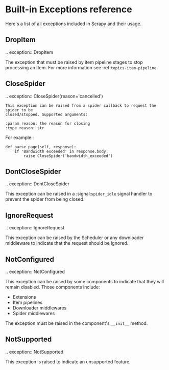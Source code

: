 # Built-in Exceptions reference

Here's a list of all exceptions included in Scrapy and their usage.

## DropItem

.. exception:: DropItem

The exception that must be raised by item pipeline stages to stop processing an
Item. For more information see :ref:`topics-item-pipeline`.

## CloseSpider

.. exception:: CloseSpider(reason='cancelled')

    This exception can be raised from a spider callback to request the spider to be
    closed/stopped. Supported arguments:

    :param reason: the reason for closing
    :type reason: str

For example::

    def parse_page(self, response):
        if 'Bandwidth exceeded' in response.body:
            raise CloseSpider('bandwidth_exceeded')

## DontCloseSpider

.. exception:: DontCloseSpider

This exception can be raised in a :signal:`spider_idle` signal handler to
prevent the spider from being closed.

## IgnoreRequest

.. exception:: IgnoreRequest

This exception can be raised by the Scheduler or any downloader middleware to
indicate that the request should be ignored.

## NotConfigured

.. exception:: NotConfigured

This exception can be raised by some components to indicate that they will
remain disabled. Those components include:

 * Extensions
 * Item pipelines
 * Downloader middlewares
 * Spider middlewares

The exception must be raised in the component's ``__init__`` method.

## NotSupported

.. exception:: NotSupported

This exception is raised to indicate an unsupported feature.


